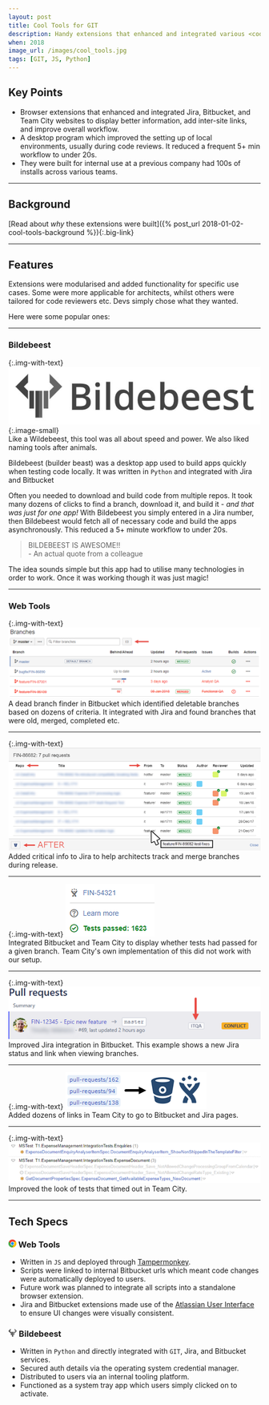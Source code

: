 ```yaml
---
layout: post
title: Cool Tools for GIT
description: Handy extensions that enhanced and integrated various <code>GIT</code> related services at a previous company.
when: 2018
image_url: /images/cool_tools.jpg
tags: [GIT, JS, Python]
---
```


## Key Points
- Browser extensions that enhanced and integrated Jira, Bitbucket, and Team City websites to  display better information, add inter-site links, and improve overall workflow.
- A desktop program which improved the setting up of local environments, usually during code reviews. It reduced a frequent 5+ min workflow to under 20s.
- They were built for internal use at a previous company had 100s of installs across various teams.

---

## Background

[Read about _why_ these extensions were built]({% post_url 2018-01-02-cool-tools-background %}){:.big-link}

---

## Features

Extensions were modularised and added functionality for specific use cases. Some were more applicable for architects, whilst others were tailored for code reviewers etc. Devs simply chose what they wanted.

Here were some popular ones:

---

### Bildebeest

{:.img-with-text}
![Image of Bildebeest logo](/images/cool_tools_bildebeest.jpg){:.image-small}<br>
Like a Wildebeest, this tool was all about speed and power. We also liked naming tools after animals.

Bildebeest (builder beast) was a desktop app used to build apps quickly when testing code locally. It was written in `Python` and integrated with Jira and Bitbucket

Often you needed to download and build code from multiple repos. It took many dozens of clicks to find a branch, download it, and build it - _and that was just for one app!_ With Bildebeest you simply entered in a Jira number, then Bildebeest would fetch all of necessary code and build the apps asynchronously. This reduced a 5+ minute workflow to under 20s.

<blockquote>
BILDEBEEST IS AWESOME!!<br>
- An actual quote from a colleague
</blockquote>

The idea sounds simple but this app had to utilise many technologies in order to work. Once it was working though it was just magic!

---

### Web Tools

{:.img-with-text}
![Image of Dead Branch Finder](/images/cool_tools_dead_branch_finder.png)<br>
A dead branch finder in Bitbucket which identified deletable branches based on dozens of criteria. It integrated with Jira and found branches that were old, merged, completed etc.

---

{:.img-with-text}
![Image of Jira Popup Improvements](/images/cool_tools_jira_popup.gif)<br>
Added critical info to Jira to help architects track and merge branches during release.

---

{:.img-with-text}
![Image of Bitbucket Improvements](/images/cool_tools_pr_build_status.png)<br>
Integrated Bitbucket and Team City to display whether tests had passed for a given branch. Team City's own implementation of this did not work with our setup.

---

{:.img-with-text}
![Image of Jira Improvements](/images/cool_tools_pr_jira_status.png)<br>
Improved Jira integration in Bitbucket. This example shows a new Jira status and link when viewing branches.

---

{:.img-with-text}
![Image of Team City links](/images/cool_tools_pr_link.png)<br>
Added dozens of links in Team City to go to Bitbucket and Jira pages.

---

{:.img-with-text}
![Image of Team City timeout UI](/images/cool_tools_timeouts.png)<br>
Improved the look of tests that timed out in Team City.

---

## Tech Specs

### ![Chrome](/icons/chrome.png) Web Tools
- Written in `JS` and deployed through [Tampermonkey](https://www.tampermonkey.net/).
- Scripts were linked to internal Bitbucket urls which meant code changes were automatically deployed to users.
- Future work was planned to integrate all scripts into a standalone browser extension.
- Jira and Bitbucket extensions made use of the [Atlassian User Interface](https://docs.atlassian.com/aui/) to ensure UI changes were visually consistent.

### ![Bildebeest](/icons/bildebeest.png) Bildebeest
- Written in `Python` and directly integrated with `GIT`, Jira, and Bitbucket services.
- Secured auth details via the operating system credential manager.
- Distributed to users via an internal tooling platform.
- Functioned as a system tray app which users simply clicked on to activate.